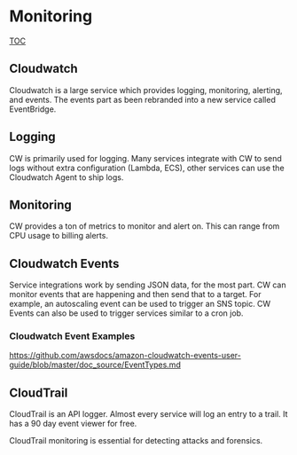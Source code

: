 # Monitoring
[TOC](https://github.com/ScaleSec/AWS101/blob/main/README.md#TOC)

## Cloudwatch
Cloudwatch is a large service which provides logging, monitoring, alerting, and events. The events part as been rebranded into a new service called EventBridge.

## Logging
CW is primarily used for logging. Many services integrate with CW to send logs without extra configuration (Lambda, ECS), other services can use the Cloudwatch Agent to ship logs.

## Monitoring
CW provides a ton of metrics to monitor and alert on. This can range from CPU usage to billing alerts.

## Cloudwatch Events
Service integrations work by sending JSON data, for the most part. CW can monitor events that are happening and then send that to a target. For example, an autoscaling event can be used to trigger an SNS topic. CW Events can also be used to trigger services similar to a cron job.

### Cloudwatch Event Examples
https://github.com/awsdocs/amazon-cloudwatch-events-user-guide/blob/master/doc_source/EventTypes.md

## CloudTrail
CloudTrail is an API logger. Almost every service will log an entry to a trail. It has a 90 day event viewer for free.

CloudTrail monitoring is essential for detecting attacks and forensics.